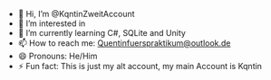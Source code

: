 - 👋 Hi, I’m @KqntinZweitAccount
- 👀 I’m interested in 
- 🌱 I’m currently learning C#, SQLite and Unity
- 📫 How to reach me: Quentinfuerspraktikum@outlook.de
- 😄 Pronouns: He/Him
- ⚡ Fun fact: This is just my alt account, my main Account is Kqntin

